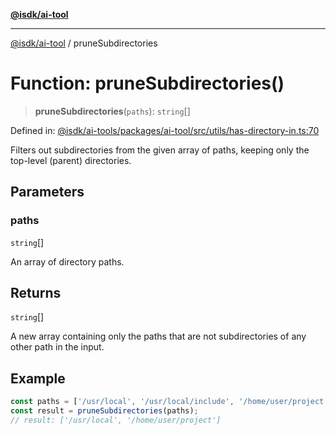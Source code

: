 [**@isdk/ai-tool**](../README.md)

***

[@isdk/ai-tool](../globals.md) / pruneSubdirectories

# Function: pruneSubdirectories()

> **pruneSubdirectories**(`paths`): `string`[]

Defined in: [@isdk/ai-tools/packages/ai-tool/src/utils/has-directory-in.ts:70](https://github.com/isdk/ai-tool.js/blob/d0765f898f217d97c57c6949502b4a7bef5dce5e/src/utils/has-directory-in.ts#L70)

Filters out subdirectories from the given array of paths, keeping only the top-level (parent) directories.

## Parameters

### paths

`string`[]

An array of directory paths.

## Returns

`string`[]

A new array containing only the paths that are not subdirectories of any other path in the input.

## Example

```ts
const paths = ['/usr/local', '/usr/local/include', '/home/user/project'];
const result = pruneSubdirectories(paths);
// result: ['/usr/local', '/home/user/project']
```
